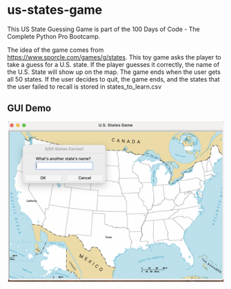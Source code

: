 # us-states-game

This US State Guessing Game is part of the 100 Days of Code - The Complete Python Pro Bootcamp.

The idea of the game comes from https://www.sporcle.com/games/g/states. This toy game asks the player to take a guess for a U.S. state. If the player guesses it correctly, the name of the U.S. State will show up on the map. The game ends when the user gets all 50 states. If the user decides to quit, the game ends, and the states that the user failed to recall is stored in states_to_learn.csv

## GUI Demo
<p align="center">
  <img src="images/game_demo.png" width="500" title="hover text">
</p>
